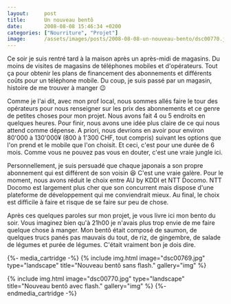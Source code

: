 ```yaml
---
layout:     post
title:      Un nouveau bentô
date:       2008-08-08 15:46:34 +0200
categories: ["Nourriture", "Projet"]
image:      /assets/images/posts/2008-08-08-un-nouveau-bento/dsc00770.jpg
---
```


Ce soir je suis rentré tard à la maison après un après-midi de magasins. Du moins de visites de magasins de
téléphones mobiles et d'opérateurs. Tout ça pour obtenir les plans de financement des abonnements et différents
coûts pour un téléphone mobile. Du coup, je suis passé par un magasin, histoire de me trouver à manger :wink:

<!--more-->

Comme je l'ai dit, avec mon prof local, nous sommes allés faire le tour des opérateurs pour nous renseigner sur les
prix des abonnements et ce genre de petites choses pour mon projet. Nous avons fait 4 ou 5 endroits en quelques
heures. Pour finir, nous avons une idée plus claire de ce qui nous attend comme dépense. A priori, nous devrions en
avoir pour environ 80'000 à 130'000¥ (800 à 1'300 CHF, tout compris) suivant les options que l'on prend et le
mobile que l'on choisit. Et ceci, c'est pour une durée de 6 mois. Comme vous ne pouvez pas vous en douter, c'est
une vraie jungle ici.

Personnellement, je suis persuadé que chaque japonais a son propre abonnement qui est différent de son voisin :laughing:
C'est une vraie galère. Pour le moment, nous avons réduit le choix entre AU by KDDI et NTT Docomo. NTT Docomo est
largement plus cher que son concurrent mais dispose d'une plateforme de développement qui me conviendrait mieux. Au
final, le choix est difficile à faire et risque de se faire sur peu de chose.

Après ces quelques paroles sur mon projet, je vous livre ici mon bento du soir. Vous imaginez bien qu'à 21h00 je
n'avais plus trop envie de me faire quelque chose à manger. Mon bentô était composé de saumon, de quelques trucs
panés pas mauvais du tout, de riz, de gingembre, de salade de légumes et purée de légumes. C'était vraiment bon je
dois dire.

{%- media_cartridge -%}
{% include img.html
    image="dsc00769.jpg"
    type="landscape"
    title="Nouveau bentô sans flash."
    gallery="img"
%}

{% include img.html
    image="dsc00770.jpg"
    type="landscape"
    title="Nouveau bentô avec flash."
    gallery="img"
%}
{%- endmedia_cartridge -%}
